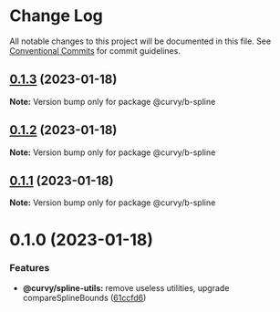 # Change Log

All notable changes to this project will be documented in this file.
See [Conventional Commits](https://conventionalcommits.org) for commit guidelines.

## [0.1.3](https://github.com/tkofh/curvy/compare/@curvy/b-spline@0.1.2...@curvy/b-spline@0.1.3) (2023-01-18)

**Note:** Version bump only for package @curvy/b-spline





## [0.1.2](https://github.com/tkofh/curvy/compare/@curvy/b-spline@0.1.1...@curvy/b-spline@0.1.2) (2023-01-18)

**Note:** Version bump only for package @curvy/b-spline

## [0.1.1](https://github.com/tkofh/curvy/compare/@curvy/b-spline@0.1.0...@curvy/b-spline@0.1.1) (2023-01-18)

**Note:** Version bump only for package @curvy/b-spline

# 0.1.0 (2023-01-18)

### Features

- **@curvy/spline-utils:** remove useless utilities, upgrade compareSplineBounds ([61ccfd6](https://github.com/tkofh/curvy/commit/61ccfd6f143ca3de1f6aa4c09c15256427dab257))

